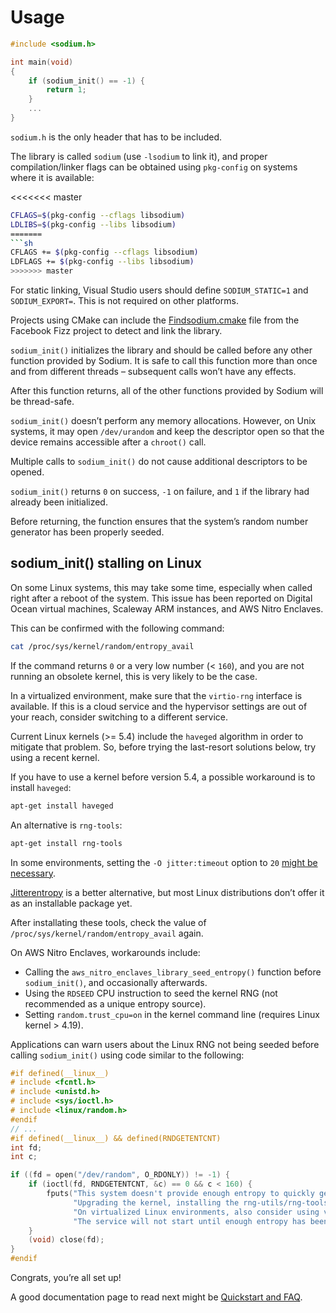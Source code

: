 # Usage

``` c
#include <sodium.h>

int main(void)
{
    if (sodium_init() == -1) {
        return 1;
    }
    ...
}
```

`sodium.h` is the only header that has to be included.

The library is called `sodium` (use `-lsodium` to link it), and proper compilation/linker flags can be obtained using `pkg-config` on systems where it is available:

<<<<<<< master
``` bash
CFLAGS=$(pkg-config --cflags libsodium)
LDLIBS=$(pkg-config --libs libsodium)
=======
```sh
CFLAGS += $(pkg-config --cflags libsodium)
LDFLAGS += $(pkg-config --libs libsodium)
>>>>>>> master
```

For static linking, Visual Studio users should define `SODIUM_STATIC=1` and `SODIUM_EXPORT=`. This is not required on other platforms.

Projects using CMake can include the [Findsodium.cmake](https://github.com/facebookincubator/fizz/blob/master/build/fbcode_builder/CMake/FindSodium.cmake) file from the Facebook Fizz project to detect and link the library.

`sodium_init()` initializes the library and should be called before any other function provided by Sodium. It is safe to call this function more than once and from different threads – subsequent calls won’t have any effects.

After this function returns, all of the other functions provided by Sodium will be thread-safe.

`sodium_init()` doesn’t perform any memory allocations. However, on Unix systems, it may open `/dev/urandom` and keep the descriptor open so that the device remains accessible after a `chroot()` call.

Multiple calls to `sodium_init()` do not cause additional descriptors to be opened.

`sodium_init()` returns `0` on success, `-1` on failure, and `1` if the library had already been initialized.

Before returning, the function ensures that the system’s random number generator has been properly seeded.

## sodium\_init() stalling on Linux

On some Linux systems, this may take some time, especially when called right after a reboot of the system. This issue has been reported on Digital Ocean virtual machines, Scaleway ARM instances, and AWS Nitro Enclaves.

This can be confirmed with the following command:

``` sh
cat /proc/sys/kernel/random/entropy_avail
```

If the command returns `0` or a very low number (\< `160`), and you are not running an obsolete kernel, this is very likely to be the case.

In a virtualized environment, make sure that the `virtio-rng` interface is available. If this is a cloud service and the hypervisor settings are out of your reach, consider switching to a different service.

Current Linux kernels (\>= 5.4) include the `haveged` algorithm in order to mitigate that problem. So, before trying the last-resort solutions below, try using a recent kernel.

If you have to use a kernel before version 5.4, a possible workaround is to install `haveged`:

``` sh
apt-get install haveged
```

An alternative is `rng-tools`:

``` sh
apt-get install rng-tools
```

In some environments, setting the `-O jitter:timeout` option to `20` [might be necessary](https://github.com/nhorman/rng-tools/issues/195#issuecomment-1519222464).

[Jitterentropy](https://github.com/smuellerDD/jitterentropy-rngd) is a better alternative, but most Linux distributions don’t offer it as an installable package yet.

After installating these tools, check the value of `/proc/sys/kernel/random/entropy_avail` again.

On AWS Nitro Enclaves, workarounds include:

  - Calling the `aws_nitro_enclaves_library_seed_entropy()` function before `sodium_init()`, and occasionally afterwards.
  - Using the `RDSEED` CPU instruction to seed the kernel RNG (not recommended as a unique entropy source).
  - Setting `random.trust_cpu=on` in the kernel command line (requires Linux kernel \> 4.19).

Applications can warn users about the Linux RNG not being seeded before calling `sodium_init()` using code similar to the following:

``` c
#if defined(__linux__)
# include <fcntl.h>
# include <unistd.h>
# include <sys/ioctl.h>
# include <linux/random.h>
#endif
// ...
#if defined(__linux__) && defined(RNDGETENTCNT)
int fd;
int c;

if ((fd = open("/dev/random", O_RDONLY)) != -1) {
    if (ioctl(fd, RNDGETENTCNT, &c) == 0 && c < 160) {
        fputs("This system doesn't provide enough entropy to quickly generate high-quality random numbers.\n"
              "Upgrading the kernel, installing the rng-utils/rng-tools, jitterentropy-rngd or haveged packages may help.\n"
              "On virtualized Linux environments, also consider using virtio-rng.\n"
              "The service will not start until enough entropy has been collected.\n", stderr);
    }
    (void) close(fd);
}
#endif
```

Congrats, you’re all set up\!

A good documentation page to read next might be [Quickstart and FAQ](../quickstart/README.md).

